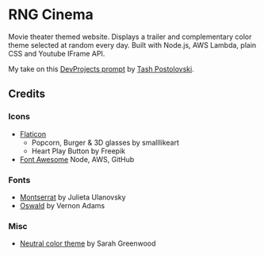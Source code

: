# RNG Cinema

Movie theater themed website. Displays a trailer and complementary color theme selected at random every day. Built with Node.js, AWS Lambda, plain CSS and Youtube IFrame API.

My take on this [DevProjects prompt](https://www.codementor.io/projects/web/personal-website-with-randomly-generated-design-atx32ht3j3) by [Tash Postolovski](https://github.com/npostolovski).


## Credits

### Icons
* [Flaticon](https://www.flaticon.com)
	* Popcorn, Burger & 3D glasses by smalllikeart
	* Heart Play Button by Freepik
* [Font Awesome](https://fontawesome.com) Node, AWS, GitHub

### Fonts
* [Montserrat](https://fonts.google.com/specimen/Montserrat) by Julieta Ulanovsky
* [Oswald](https://fonts.google.com/specimen/Oswald) by Vernon Adams

### Misc
* [Neutral color theme](https://color.adobe.com/Neutral-color-theme-17038838) by Sarah Greenwood